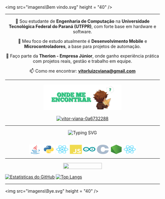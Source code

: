 
<img src="imagens\Bem vindo.svg" height = "40" />

---

<p align="center"> 🔭 Sou estudante de <strong>Engenharia de Computação</strong> na <strong>Universidade Tecnológica Federal do Paraná (UTFPR)</strong>, com forte base em hardware e software. </p>
<p align="center"> 🌱 Meu foco de estudo atualmente é <strong>Desenvolvimento Mobile</strong> e <strong>Microcontroladores</strong>, a base para projetos de automação.</p>
<p align="center"> 👚 Faço parte da <strong>Therion - Empresa Júnior</strong>, onde ganho experiência prática com projetos reais, gestão e trabalho em equipe.</p>
<p align="center"> 📫 Como me encontrar: <a href="mailto:vitorluizcviana@gmail.com"><strong>vitorluizcviana@gmail.com</strong></a></p>

---
<div style="text-align: center;">
  <img src="imagens\Onde.svg" width="50%" height="50%" align="center"/>
</div>
<p align="center">
<a href="https://linkedin.com/in/vitor-viana-0a6732288" target="blank"><img align="center" src="https://raw.githubusercontent.com/rahuldkjain/github-profile-readme-generator/master/src/images/icons/Social/linked-in-alt.svg" alt="vitor-viana-0a6732288" height="50" width="60" /></a>

---


<p align="center">
  <img src="https://readme-typing-svg.demolab.com?font=Fira+Code&weight=300&size=24&duration=2500&pause=1500&color=2ec782&center=true&vCenter=true&repeat=true&width=435&lines=Tenho+experiência+com:" alt="Typing SVG"/>
</p>

<div align='center' style="display: inline_block"><br>
  <img align="center" alt="Java" height="30" width="40" src="https://raw.githubusercontent.com/devicons/devicon/master/icons/java/java-original.svg">
  <img align="center" alt="Python" height="30" width="40" src="https://raw.githubusercontent.com/devicons/devicon/master/icons/python/python-original.svg">
  <img align="center" alt="React" height="30" width="40" src="https://raw.githubusercontent.com/devicons/devicon/master/icons/react/react-original.svg">
  <img align="center" alt="Js" height="30" width="40" src="https://raw.githubusercontent.com/devicons/devicon/master/icons/javascript/javascript-plain.svg">
  <img align="center" alt="Arduino" height="30" width="40" src="https://raw.githubusercontent.com/devicons/devicon/master/icons/arduino/arduino-original.svg">
  <img align="center" alt="C" height="30" width="40" src="https://raw.githubusercontent.com/devicons/devicon/master/icons/c/c-original.svg">
  <img align="center" alt="NodeJS" height="30" width="40" src="https://raw.githubusercontent.com/devicons/devicon/master/icons/nodejs/nodejs-original.svg">
  <img align="center" alt="React-Native" height="30" width="40" src="https://raw.githubusercontent.com/devicons/devicon/master/icons/react/react-original.svg">
</div>

---

<div style="text-align: center;">
  <img src="imagens\.svg" width="50%" height="50%" align="center"/>
</div>

[![Estatísticas do GitHub](https://github-readme-stats.vercel.app/api?username=vitorviana1011&show_icons=true&include_all_commits=true&count_private=true&bg_color=2e2e2e&title_color=229461&text_color=fcfafa&icon_color=2ec782&border_color=2e2e2e)](https://github.com/anuraghazra/github-readme-stats)
[![Top Langs](https://github-readme-stats.vercel.app/api/top-langs/?username=vitorviana1011&layout=compact&langs_count=8&bg_color=2e2e2e&title_color=229461&text_color=fcfafa&icon_color=2ec782&border_color=2e2e2e)](https://github.com/anuraghazra/github-readme-stats)

---

<img src="imagens\Bye.svg" height = "40" />
